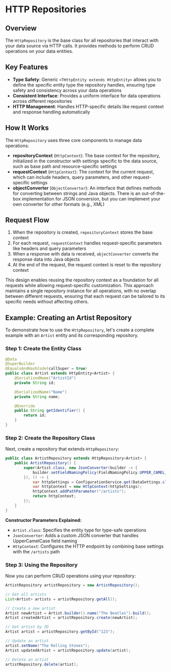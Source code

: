 # HTTP Repositories

## Overview

The `HttpRepository` is the base class for all repositories that interact with your data source via HTTP calls. It provides methods to perform CRUD operations on your data entities.

## Key Features

- **Type Safety**: Generic `<THttpEntity extends HttpEntity>` allows you to define the specific entity type the repository handles, ensuring type safety and consistency across your data operations
- **Consistent Interface**: Provides a uniform interface for data operations across different repositories
- **HTTP Management**: Handles HTTP-specific details like request context and response handling automatically

## How It Works

The `HttpRepository` uses three core components to manage data operations:

- **repositoryContext** (`HttpContext`): The base context for the repository, initialized in the constructor with settings specific to the data source, such as base path and resource-specific settings
- **requestContext** (`HttpContext`): The context for the current request, which can include headers, query parameters, and other request-specific settings
- **objectConverter** (`ObjectConverter`): An interface that defines methods for converting between strings and Java objects. There is an out-of-the-box implementation for JSON conversion, but you can implement your own converter for other formats (e.g., XML)

## Request Flow

1. When the repository is created, `repositoryContext` stores the base context
2. For each request, `requestContext` handles request-specific parameters like headers and query parameters
3. When a response with data is received, `objectConverter` converts the response data into Java objects
4. At the end of the request, the request context is reset to the repository context

This design enables reusing the repository context as a foundation for all requests while allowing request-specific customization. This approach maintains a single repository instance for all operations, with no overlap between different requests, ensuring that each request can be tailored to its specific needs without affecting others.

## Example: Creating an Artist Repository

To demonstrate how to use the `HttpRepository`, let's create a complete example with an `Artist` entity and its corresponding repository.

### Step 1: Create the Entity Class

```java
@Data
@SuperBuilder
@EqualsAndHashCode(callSuper = true)
public class Artist extends HttpEntity<Artist> {
    @SerializedName("ArtistId")
    private String id;

    @SerializedName("Name")
    private String name;

    @Override
    public String getIdentifier() {
        return id;
    }
}
```

### Step 2: Create the Repository Class

Next, create a repository that extends `HttpRepository`:

```java
public class ArtistRepository extends HttpRepository<Artist> {
    public ArtistRepository() {
        super(Artist.class, new JsonConverter(builder -> {
            builder.setFieldNamingPolicy(FieldNamingPolicy.UPPER_CAMEL_CASE);
        }), () -> {
            var httpSettings = ConfigurationService.get(DataSettings.class).getHttpSettings();
            var httpContext = new HttpContext(httpSettings);
            httpContext.addPathParameter("/artists");
            return httpContext;
        });
    }
}
```

**Constructor Parameters Explained:**

- `Artist.class`: Specifies the entity type for type-safe operations
- `JsonConverter`: Adds a custom JSON converter that handles UpperCamelCase field naming
- `HttpContext`: Configures the HTTP endpoint by combining base settings with the `/artists` path

### Step 3: Using the Repository

Now you can perform CRUD operations using your repository:

```java
ArtistRepository artistRepository = new ArtistRepository();

// Get all artists
List<Artist> artists = artistRepository.getAll();

// Create a new artist
Artist newArtist = Artist.builder().name("The Beatles").build();
Artist createdArtist = artistRepository.create(newArtist);

// Get artist by ID
Artist artist = artistRepository.getById("123");

// Update an artist
artist.setName("The Rolling Stones");
Artist updatedArtist = artistRepository.update(artist);

// Delete an artist
artistRepository.delete(artist);
```